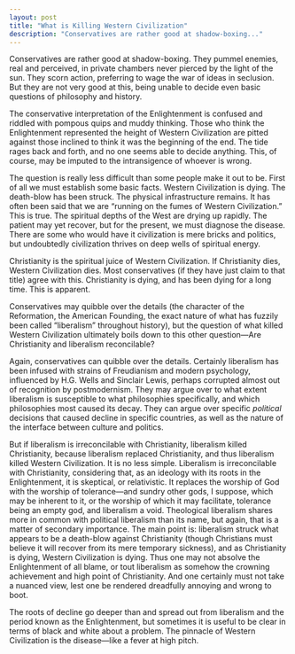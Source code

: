 ```yaml
---
layout: post
title: "What is Killing Western Civilization"
description: "Conservatives are rather good at shadow-boxing..."
---
```


Conservatives are rather good at shadow-boxing. They pummel enemies, real and perceived, in private chambers never pierced by the light of the sun. They scorn action, preferring to wage the war of ideas in seclusion. But they are not very good at this, being unable to decide even basic questions of philosophy and history.

The conservative interpretation of the Enlightenment is confused and riddled with pompous quips and muddy thinking. Those who think the Enlightenment represented the height of Western Civilization are pitted against those inclined to think it was the beginning of the end. The tide rages back and forth, and no one seems able to decide anything. This, of course, may be imputed to the intransigence of whoever is wrong.

The question is really less difficult than some people make it out to be. First of all we must establish some basic facts. Western Civilization is dying. The death-blow has been struck. The physical infrastructure remains. It has often been said that we are “running on the fumes of Western Civilization.” This is true. The spiritual depths of the West are drying up rapidly. The patient may yet recover, but for the present, we must diagnose the disease. There are some who would have it civilization is mere bricks and politics, but undoubtedly civilization thrives on deep wells of spiritual energy.

Christianity is the spiritual juice of Western Civilization. If Christianity dies, Western Civilization dies. Most conservatives (if they have just claim to that title) agree with this. Christianity is dying, and has been dying for a long time. This is apparent.

Conservatives may quibble over the details (the character of the Reformation, the American Founding, the exact nature of what has fuzzily been called “liberalism” throughout history), but the question of what killed Western Civilization ultimately boils down to this other question—Are Christianity and liberalism reconcilable?

Again, conservatives can quibble over the details. Certainly liberalism has been infused with strains of Freudianism and modern psychology, influenced by H.G. Wells and Sinclair Lewis, perhaps corrupted almost out of recognition by postmodernism. They may argue over to what extent liberalism is susceptible to what philosophies specifically, and which philosophies most caused its decay. They can argue over specific _political_ decisions that caused decline in specific countries, as well as the nature of the interface between culture and politics.

But if liberalism is irreconcilable with Christianity, liberalism killed Christianity, because liberalism replaced Christianity, and thus liberalism killed Western Civilization. It is no less simple. Liberalism is irreconcilable with Christianity, considering that, as an ideology with its roots in the Enlightenment, it is skeptical, or relativistic. It replaces the worship of God with the worship of tolerance—and sundry other gods, I suppose, which may be inherent to it, or the worship of which it may facilitate, tolerance being an empty god, and liberalism a void. Theological liberalism shares more in common with political liberalism than its name, but again, that is a matter of secondary importance. The main point is: liberalism struck what appears to be a death-blow against Christianity (though Christians must believe it will recover from its mere temporary sickness), and as Christianity is dying, Western Civilization is dying. Thus one may not absolve the Enlightenment of all blame, or tout liberalism as somehow the crowning achievement and high point of Christianity. And one certainly must not take a nuanced view, lest one be rendered dreadfully annoying and wrong to boot.

The roots of decline go deeper than and spread out from liberalism and the period known as the Enlightenment, but sometimes it is useful to be clear in terms of black and white about a problem. The pinnacle of Western Civilization is the disease—like a fever at high pitch.
